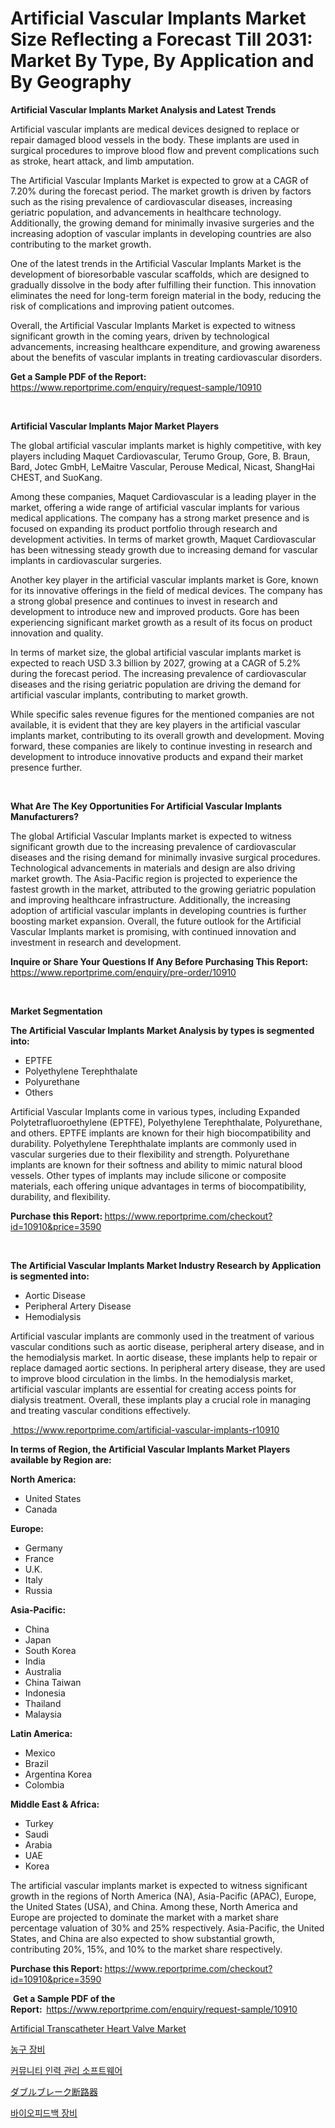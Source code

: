 <p><h1>Artificial Vascular Implants Market Size Reflecting a Forecast Till 2031: Market By Type, By Application and By Geography</h1></p><p><strong>Artificial Vascular Implants Market Analysis and Latest Trends</strong></p>
<p><p>Artificial vascular implants are medical devices designed to replace or repair damaged blood vessels in the body. These implants are used in surgical procedures to improve blood flow and prevent complications such as stroke, heart attack, and limb amputation.</p><p>The Artificial Vascular Implants Market is expected to grow at a CAGR of 7.20% during the forecast period. The market growth is driven by factors such as the rising prevalence of cardiovascular diseases, increasing geriatric population, and advancements in healthcare technology. Additionally, the growing demand for minimally invasive surgeries and the increasing adoption of vascular implants in developing countries are also contributing to the market growth.</p><p>One of the latest trends in the Artificial Vascular Implants Market is the development of bioresorbable vascular scaffolds, which are designed to gradually dissolve in the body after fulfilling their function. This innovation eliminates the need for long-term foreign material in the body, reducing the risk of complications and improving patient outcomes.</p><p>Overall, the Artificial Vascular Implants Market is expected to witness significant growth in the coming years, driven by technological advancements, increasing healthcare expenditure, and growing awareness about the benefits of vascular implants in treating cardiovascular disorders.</p></p>
<p><strong>Get a Sample PDF of the Report:&nbsp;</strong> <a href="https://www.reportprime.com/enquiry/request-sample/10910">https://www.reportprime.com/enquiry/request-sample/10910</a></p>
<p>&nbsp;</p>
<p><strong>Artificial Vascular Implants Major Market Players</strong></p>
<p><p>The global artificial vascular implants market is highly competitive, with key players including Maquet Cardiovascular, Terumo Group, Gore, B. Braun, Bard, Jotec GmbH, LeMaitre Vascular, Perouse Medical, Nicast, ShangHai CHEST, and SuoKang.</p><p>Among these companies, Maquet Cardiovascular is a leading player in the market, offering a wide range of artificial vascular implants for various medical applications. The company has a strong market presence and is focused on expanding its product portfolio through research and development activities. In terms of market growth, Maquet Cardiovascular has been witnessing steady growth due to increasing demand for vascular implants in cardiovascular surgeries.</p><p>Another key player in the artificial vascular implants market is Gore, known for its innovative offerings in the field of medical devices. The company has a strong global presence and continues to invest in research and development to introduce new and improved products. Gore has been experiencing significant market growth as a result of its focus on product innovation and quality.</p><p>In terms of market size, the global artificial vascular implants market is expected to reach USD 3.3 billion by 2027, growing at a CAGR of 5.2% during the forecast period. The increasing prevalence of cardiovascular diseases and the rising geriatric population are driving the demand for artificial vascular implants, contributing to market growth.</p><p>While specific sales revenue figures for the mentioned companies are not available, it is evident that they are key players in the artificial vascular implants market, contributing to its overall growth and development. Moving forward, these companies are likely to continue investing in research and development to introduce innovative products and expand their market presence further.</p></p>
<p>&nbsp;</p>
<p><strong>What Are The Key Opportunities For Artificial Vascular Implants Manufacturers?</strong></p>
<p><p>The global Artificial Vascular Implants market is expected to witness significant growth due to the increasing prevalence of cardiovascular diseases and the rising demand for minimally invasive surgical procedures. Technological advancements in materials and design are also driving market growth. The Asia-Pacific region is projected to experience the fastest growth in the market, attributed to the growing geriatric population and improving healthcare infrastructure. Additionally, the increasing adoption of artificial vascular implants in developing countries is further boosting market expansion. Overall, the future outlook for the Artificial Vascular Implants market is promising, with continued innovation and investment in research and development.</p></p>
<p><strong>Inquire or Share Your Questions If Any Before Purchasing This Report:</strong> <a href="https://www.reportprime.com/enquiry/pre-order/10910">https://www.reportprime.com/enquiry/pre-order/10910</a></p>
<p>&nbsp;</p>
<p><strong>Market Segmentation</strong></p>
<p><strong>The Artificial Vascular Implants Market Analysis by types is segmented into:</strong></p>
<p><ul><li>EPTFE</li><li>Polyethylene Terephthalate</li><li>Polyurethane</li><li>Others</li></ul></p>
<p><p>Artificial Vascular Implants come in various types, including Expanded Polytetrafluoroethylene (EPTFE), Polyethylene Terephthalate, Polyurethane, and others. EPTFE implants are known for their high biocompatibility and durability. Polyethylene Terephthalate implants are commonly used in vascular surgeries due to their flexibility and strength. Polyurethane implants are known for their softness and ability to mimic natural blood vessels. Other types of implants may include silicone or composite materials, each offering unique advantages in terms of biocompatibility, durability, and flexibility.</p></p>
<p><strong>Purchase this Report:&nbsp;</strong><a href="https://www.reportprime.com/checkout?id=10910&price=3590">https://www.reportprime.com/checkout?id=10910&price=3590</a></p>
<p>&nbsp;</p>
<p><strong>The Artificial Vascular Implants Market Industry Research by Application is segmented into:</strong></p>
<p><ul><li>Aortic Disease</li><li>Peripheral Artery Disease</li><li>Hemodialysis</li></ul></p>
<p><p>Artificial vascular implants are commonly used in the treatment of various vascular conditions such as aortic disease, peripheral artery disease, and in the hemodialysis market. In aortic disease, these implants help to repair or replace damaged aortic sections. In peripheral artery disease, they are used to improve blood circulation in the limbs. In the hemodialysis market, artificial vascular implants are essential for creating access points for dialysis treatment. Overall, these implants play a crucial role in managing and treating vascular conditions effectively.</p></p>
<p><a href="https://www.reportprime.com/artificial-vascular-implants-r10910">&nbsp;https://www.reportprime.com/artificial-vascular-implants-r10910</a></p>
<p><strong>In terms of Region, the Artificial Vascular Implants Market Players available by Region are:</strong></p>
<p>
    <p> <strong> North America: </strong>
        <ul>
            <li>United States</li>
            <li>Canada</li>
        </ul>
        </p> 
    <p> <strong> Europe: </strong>
        <ul>
            <li>Germany</li>
            <li>France</li>
            <li>U.K.</li>
            <li>Italy</li>
            <li>Russia</li>
        </ul>
        </p> 
    <p> <strong> Asia-Pacific: </strong>
        <ul>
            <li>China</li>
            <li>Japan</li>
            <li>South Korea</li>
            <li>India</li>
            <li>Australia</li>
            <li>China Taiwan</li>
            <li>Indonesia</li>
            <li>Thailand</li>
            <li>Malaysia</li>
        </ul>
        </p> 
    <p> <strong> Latin America: </strong>
        <ul>
            <li>Mexico</li>
            <li>Brazil</li>
            <li>Argentina Korea</li>
            <li>Colombia</li>
        </ul>
        </p> 
    <p> <strong> Middle East & Africa: </strong>
        <ul>
            <li>Turkey</li>
            <li>Saudi</li>
            <li>Arabia</li>
            <li>UAE</li>
            <li>Korea</li>
        </ul>
    </p>
    </p>
<p><p>The artificial vascular implants market is expected to witness significant growth in the regions of North America (NA), Asia-Pacific (APAC), Europe, the United States (USA), and China. Among these, North America and Europe are projected to dominate the market with a market share percentage valuation of 30% and 25% respectively. Asia-Pacific, the United States, and China are also expected to show substantial growth, contributing 20%, 15%, and 10% to the market share respectively.</p></p>
<p><strong>Purchase this Report: </strong><a href="https://www.reportprime.com/checkout?id=10910&price=3590">https://www.reportprime.com/checkout?id=10910&price=3590</a></p>
<p>&nbsp;<strong>Get a Sample PDF of the Report:&nbsp;&nbsp;</strong><a href="https://www.reportprime.com/enquiry/request-sample/10910">https://www.reportprime.com/enquiry/request-sample/10910</a></p>
<p><strong></strong></p>
<p><p><a href="https://github.com/barbarakss89/Market-Research-Report-List-1/blob/main/artificial-transcatheter-heart-valve-market.md">Artificial Transcatheter Heart Valve Market</a></p><p><a href="https://github.com/shade463/Market-Research-Report-List-1/blob/main/990066674705.md">농구 장비</a></p><p><a href="https://medium.com/@carolynurton5656/%EC%BB%A4%EB%AE%A4%EB%8B%88%ED%8B%B0-%EC%9B%8C%ED%81%AC%ED%8F%AC%EC%8A%A4-%EA%B4%80%EB%A6%AC-%EC%86%8C%ED%94%84%ED%8A%B8%EC%9B%A8%EC%96%B4-%EC%8B%9C%EC%9E%A5%EC%9D%80-%EC%8B%9C%EC%9E%A5-%EC%A0%90%EC%9C%A0%EC%9C%A8-%EC%8B%9C%EC%9E%A5-%ED%8A%B8%EB%A0%8C%EB%93%9C-%EB%B0%8F-%EC%8B%9C%EC%9E%A5-%EC%84%B1%EC%9E%A5%EC%97%90-%EB%8C%80%ED%95%9C-%EC%A0%95%EB%B3%B4%EB%A5%BC-%EC%A0%9C%EA%B3%B5%ED%95%A9%EB%8B%88%EB%8B%A4-09fe91a7efbd">커뮤니티 인력 관리 소프트웨어</a></p><p><a href="https://github.com/nemesis2824/Market-Research-Report-List-1/blob/main/337397879945.md">ダブルブレーク断路器</a></p><p><a href="https://github.com/FelipeGrrady654556/Market-Research-Report-List-1/blob/main/158590474704.md">바이오피드백 장비</a></p></p>